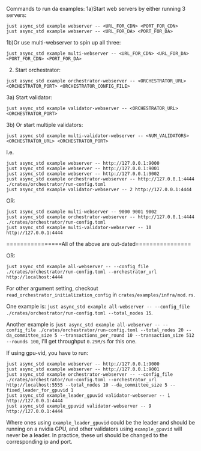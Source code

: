 Commands to run da examples: 
1a)Start web servers by either running 3 servers:
```
just async_std example webserver -- <URL_FOR_CDN> <PORT_FOR_CDN>
just async_std example webserver -- <URL_FOR_DA> <PORT_FOR_DA> 
```

1b)Or use multi-webserver to spin up all three:
```
just async_std example multi-webserver -- <URL_FOR_CDN> <URL_FOR_DA> <PORT_FOR_CDN> <PORT_FOR_DA>
```

2) Start orchestrator:
```
just async_std example orchestrator-webserver -- <ORCHESTRATOR_URL> <ORCHESTRATOR_PORT> <ORCHESTRATOR_CONFIG_FILE> 
```

3a) Start validator:
```
just async_std example validator-webserver -- <ORCHESTRATOR_URL> <ORCHESTRATOR_PORT>
```

3b) Or start multiple validators:
```
just async_std example multi-validator-webserver -- <NUM_VALIDATORS> <ORCHESTRATOR_URL> <ORCHESTRATOR_PORT>
```

I.e. 
```
just async_std example webserver -- http://127.0.0.1:9000 
just async_std example webserver -- http://127.0.0.1:9001 
just async_std example webserver -- http://127.0.0.1:9002
just async_std example orchestrator-webserver -- http://127.0.0.1:4444 ./crates/orchestrator/run-config.toml 
just async_std example validator-webserver -- 2 http://127.0.0.1:4444
```

OR: 
```
just async_std example multi-webserver -- 9000 9001 9002
just async_std example orchestrator-webserver -- http://127.0.0.1:4444 ./crates/orchestrator/run-config.toml 
just async_std example multi-validator-webserver -- 10 http://127.0.0.1:4444
```

================All of the above are out-dated================

OR:

`just async_std example all-webserver -- --config_file ./crates/orchestrator/run-config.toml --orchestrator_url http://localhost:4444`

For other argument setting, checkout `read_orchestrator_initialization_config` in `crates/examples/infra/mod.rs`.

One example is: `just async_std example all-webserver -- --config_file ./crates/orchestrator/run-config.toml --total_nodes 15`.

Another example is `just async_std example all-webserver -- --config_file ./crates/orchestrator/run-config.toml --total_nodes 20 --da_committee_size 5 --transactions_per_round 10 --transaction_size 512 --rounds 100`, I'll get throughput `0.29M/s` for this one.

If using gpu-vid, you have to run:
```
just async_std example webserver -- http://127.0.0.1:9000 
just async_std example webserver -- http://127.0.0.1:9001 
just async_std example orchestrator-webserver -- --config_file ./crates/orchestrator/run-config.toml --orchestrator_url http://localhost:5555 --total_nodes 10 --da_committee_size 5 --fixed_leader_for_gpuvid 1
just async_std example_leader_gpuvid validator-webserver -- 1 http://127.0.0.1:4444
just async_std example_gpuvid validator-webserver -- 9 http://127.0.0.1:4444
```

Where ones using `example_leader_gpuvid` could be the leader and should be running on a nvidia GPU, and other validators using `example_gpuvid` will never be a leader. In practice, these url should be changed to the corresponding ip and port.